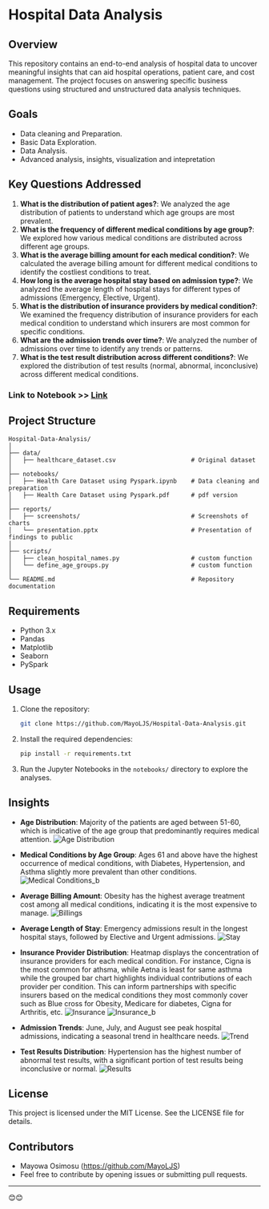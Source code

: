 
# Hospital Data Analysis

## **Overview**
This repository contains an end-to-end analysis of hospital data to uncover meaningful insights that can aid hospital operations, patient care, and cost management. The project focuses on answering specific business questions using structured and unstructured data analysis techniques.

## **Goals**
- Data cleaning and Preparation.
- Basic Data Exploration.
- Data Analysis.
- Advanced analysis, insights, visualization and intepretation

## **Key Questions Addressed**
1. **What is the distribution of patient ages?**: We analyzed the age distribution of patients to understand which age groups are most prevalent.
2. **What is the frequency of different medical conditions by age group?**: We explored how various medical conditions are distributed across different age groups.
3. **What is the average billing amount for each medical condition?**: We calculated the average billing amount for different medical conditions to identify the costliest conditions to treat.
4. **How long is the average hospital stay based on admission type?**: We analyzed the average length of hospital stays for different types of admissions (Emergency, Elective, Urgent).
5. **What is the distribution of insurance providers by medical condition?**: We examined the frequency distribution of insurance providers for each medical condition to understand which insurers are most common for specific conditions.
6. **What are the admission trends over time?**: We analyzed the number of admissions over time to identify any trends or patterns.
7. **What is the test result distribution across different conditions?**: We explored the distribution of test results (normal, abnormal, inconclusive) across different medical conditions.

### Link to Notebook >> [Link](notebooks/Health%20Care%20Dataset%20using%20Pyspark.ipynb)

## **Project Structure**
```
Hospital-Data-Analysis/
│
├── data/
│   ├── healthcare_dataset.csv                     # Original dataset
│
├── notebooks/
│   ├── Health Care Dataset using Pyspark.ipynb    # Data cleaning and preparation
│   ├── Health Care Dataset using Pyspark.pdf      # pdf version
│
├── reports/
│   ├── screenshots/                               # Screenshots of charts
│   └── presentation.pptx                          # Presentation of findings to public
│
├── scripts/
│   ├── clean_hospital_names.py                    # custom function
│   └── define_age_groups.py                       # custom function
│
└── README.md                                      # Repository documentation
```

## **Requirements**
- Python 3.x
- Pandas
- Matplotlib
- Seaborn
- PySpark

## **Usage**
1. Clone the repository:
   ```bash
   git clone https://github.com/MayoLJS/Hospital-Data-Analysis.git
   ```

2. Install the required dependencies:
   ```bash
   pip install -r requirements.txt
   ```

3. Run the Jupyter Notebooks in the `notebooks/` directory to explore the analyses.

## **Insights**
- **Age Distribution**: Majority of the patients are aged between 51-60, which is indicative of the age group that predominantly requires medical attention.
![Age Distribution](reports/screenshots/download01.png)
  
- **Medical Conditions by Age Group**: Ages 61 and above have the highest occurrence of medical conditions, with Diabetes, Hypertension, and Asthma slightly more prevalent than other conditions.
![Medical Conditions_b](reports/screenshots/download02.png)
  
- **Average Billing Amount**: Obesity has the highest average treatment cost among all medical conditions, indicating it is the most expensive to manage.
![Billings](reports/screenshots/download04.png)

- **Average Length of Stay**: Emergency admissions result in the longest hospital stays, followed by Elective and Urgent admissions.
![Stay](reports/screenshots/download05.png)
  
- **Insurance Provider Distribution**: Heatmap displays the concentration of insurance providers for each medical condition. For instance, Cigna is the most common for athsma, while Aetna is least for same asthma while the grouped bar chart highlights individual contributions of each provider per condition. This can inform partnerships with specific insurers based on the medical conditions they most commonly cover such as Blue cross for Obesity, Medicare for diabetes, Cigna for Arthritis, etc.
![Insurance](reports/screenshots/download06.png)
![Insurance_b](reports/screenshots/download07.png)

- **Admission Trends**: June, July, and August see peak hospital admissions, indicating a seasonal trend in healthcare needs.
![Trend](reports/screenshots/download08.png)

- **Test Results Distribution**: Hypertension has the highest number of abnormal test results, with a significant portion of test results being inconclusive or normal.
![Results](reports/screenshots/download09.png)


## **License**
This project is licensed under the MIT License. See the LICENSE file for details.

## **Contributors**
- Mayowa Osimosu (https://github.com/MayoLJS)
- Feel free to contribute by opening issues or submitting pull requests.

---

😊😊
